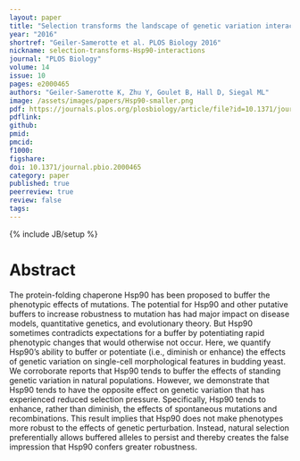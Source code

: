 ```yaml
---
layout: paper
title: "Selection transforms the landscape of genetic variation interacting with Hsp90"
year: "2016"
shortref: "Geiler-Samerotte et al. PLOS Biology 2016"
nickname: selection-transforms-Hsp90-interactions
journal: "PLOS Biology"
volume: 14
issue: 10
pages: e2000465
authors: "Geiler-Samerotte K, Zhu Y, Goulet B, Hall D, Siegal ML"
image: /assets/images/papers/Hsp90-smaller.png
pdf: https://journals.plos.org/plosbiology/article/file?id=10.1371/journal.pbio.2000465&type=printable
pdflink: 
github: 
pmid: 
pmcid: 
f1000: 
figshare: 
doi: 10.1371/journal.pbio.2000465
category: paper
published: true
peerreview: true
review: false
tags: 
---
```

{% include JB/setup %}

# Abstract 

The protein-folding chaperone Hsp90 has been proposed to buffer the phenotypic effects of mutations. The potential for Hsp90 and other putative buffers to increase robustness to mutation has had major impact on disease models, quantitative genetics, and evolutionary theory. But Hsp90 sometimes contradicts expectations for a buffer by potentiating rapid phenotypic changes that would otherwise not occur. Here, we quantify Hsp90’s ability to buffer or potentiate (i.e., diminish or enhance) the effects of genetic variation on single-cell morphological features in budding yeast. We corroborate reports that Hsp90 tends to buffer the effects of standing genetic variation in natural populations. However, we demonstrate that Hsp90 tends to have the opposite effect on genetic variation that has experienced reduced selection pressure. Specifically, Hsp90 tends to enhance, rather than diminish, the effects of spontaneous mutations and recombinations. This result implies that Hsp90 does not make phenotypes more robust to the effects of genetic perturbation. Instead, natural selection preferentially allows buffered alleles to persist and thereby creates the false impression that Hsp90 confers greater robustness.
